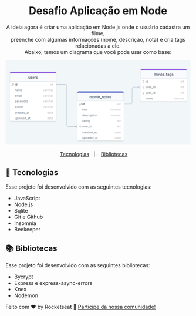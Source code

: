 <h1 align="center"> Desafio Aplicação em Node </h1>

<p align="center">
A ideia agora é criar uma aplicação em Node.js onde o usuário cadastra um filme, <br>
preenche com algumas informações (nome, descrição, nota) e cria tags relacionadas a ele.<br>
Abaixo, temos um diagrama que você pode usar como base:

<p align="center">
  <img alt="License" src="./github/table.png">
</p>

<p align="center">
  <a href="#-tecnologias">Tecnologias</a>&nbsp;&nbsp;&nbsp;|&nbsp;&nbsp;&nbsp;
  <a href="#-bibliotecas">Bibliotecas</a>&nbsp;&nbsp;&nbsp;&nbsp;&nbsp;&nbsp;
</p>


## 🚀 Tecnologias

Esse projeto foi desenvolvido com as seguintes tecnologias:
- JavaScript
- Node.js
- Sqlite
- Git e Github
- Insomnia
- Beekeeper

## 📚 Bibliotecas
Esse projeto foi desenvolvido com as seguintes bibliotecas:
- Bycrypt
- Express e express-async-errors
- Knex
- Nodemon

Feito com ♥ by Rocketseat :wave: [Participe da nossa comunidade!](https://discord.gg/rocketseat)
